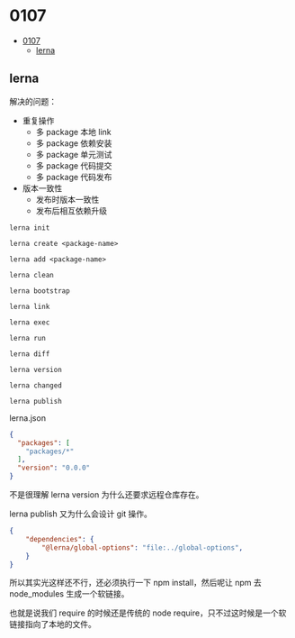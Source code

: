 # 0107

<!-- TOC -->

- [0107](#0107)
  - [lerna](#lerna)

<!-- /TOC -->


## lerna

解决的问题：   

- 重复操作
  + 多 package 本地 link
  + 多 package 依赖安装
  + 多 package 单元测试
  + 多 package 代码提交
  + 多 package 代码发布
- 版本一致性
  + 发布时版本一致性
  + 发布后相互依赖升级

```
lerna init

lerna create <package-name>

lerna add <package-name>

lerna clean

lerna bootstrap   

lerna link

lerna exec

lerna run

lerna diff

lerna version

lerna changed

lerna publish

```   

lerna.json


```json
{
  "packages": [
    "packages/*"
  ],
  "version": "0.0.0"
}
```   

不是很理解 lerna version 为什么还要求远程仓库存在。    

lerna publish 又为什么会设计 git 操作。      


```json
{
    "dependencies": {
        "@lerna/global-options": "file:../global-options",
    }
}
```    

所以其实光这样还不行，还必须执行一下 npm install，然后呢让 npm 去 node_modules 生成一个软链接。   

也就是说我们 require 的时候还是传统的 node require，只不过这时候是一个软链接指向了本地的文件。    
